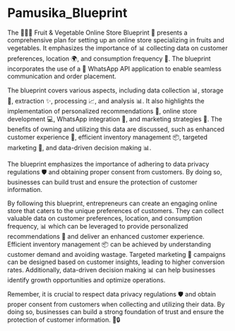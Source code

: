 # Pamusika_Blueprint

 The 🌱🍎🥦 Fruit &amp; Vegetable Online Store Blueprint 📜 presents a comprehensive plan for setting up an online store specializing in fruits and vegetables. It emphasizes the importance of 📊 collecting data on customer preferences, location 🌍, and consumption frequency 📅. The blueprint incorporates the use of a 📲 WhatsApp API application to enable seamless communication and order placement. 

The blueprint covers various aspects, including data collection 📊, storage 💾, extraction ✨, processing 📈, and analysis 📊. It also highlights the implementation of personalized recommendations 🌟, online store development 💻, WhatsApp integration 📲, and marketing strategies 🎉. The benefits of owning and utilizing this data are discussed, such as enhanced customer experience 🌟, efficient inventory management 📦, targeted marketing 🎯, and data-driven decision making 📊. 

The blueprint emphasizes the importance of adhering to data privacy regulations 🛡️ and obtaining proper consent from customers. By doing so, businesses can build trust and ensure the protection of customer information. 

By following this blueprint, entrepreneurs can create an engaging online store that caters to the unique preferences of customers. They can collect valuable data on customer preferences, location, and consumption frequency, 📊 which can be leveraged to provide personalized recommendations 🌟 and deliver an enhanced customer experience. Efficient inventory management 📦 can be achieved by understanding customer demand and avoiding wastage. Targeted marketing 🎯 campaigns can be designed based on customer insights, leading to higher conversion rates. Additionally, data-driven decision making 📊 can help businesses identify growth opportunities and optimize operations.

Remember, it is crucial to respect data privacy regulations 🛡️ and obtain proper consent from customers when collecting and utilizing their data. By doing so, businesses can build a strong foundation of trust and ensure the protection of customer information. 🙌🔒
